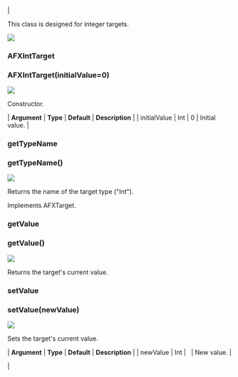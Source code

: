| 

This class is designed for integer targets.

![](../SIMACAERefImages/gui-afxinttarget.png)

### AFXIntTarget

###   

### AFXIntTarget(initialValue=0)  
![](../IconsReference/butix_top_wline.png)

Constructor.

| **Argument** | **Type** | **Default** | **Description** |
| initialValue | Int | 0 | Initial value. |

### getTypeName

###   

### getTypeName()  
![](../IconsReference/butix_top_wline.png)

Returns the name of the target type ("Int").

Implements AFXTarget.

### getValue

###   

### getValue()  
![](../IconsReference/butix_top_wline.png)

Returns the target's current value.

### setValue

###   

### setValue(newValue)  
![](../IconsReference/butix_top_wline.png)

Sets the target's current value.

| **Argument** | **Type** | **Default** | **Description** |
| newValue | Int |   | New value. |



 |